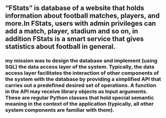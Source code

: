 ## “FStats” is database of a website that holds information about football matches, players, and more.In FStats, users with admin privileges can add a match, player, stadium and so on, in addition FStats is a smart service that gives statistics about football in general.
### my mission was to design the database and implement (using SQL) the data access layer of the system. Typically, the data access layer facilitates the interaction of other components of the system with the database by providing a simplified API that carries out a predefined desired set of operations. A function in the API may receive library objects as Input arguments. These are regular Python classes that hold special semantic meaning in the context of the application (typically, all other system components are familiar with them). 
